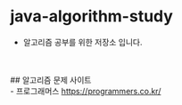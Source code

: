 # java-algorithm-study
- 알고리즘 공부를 위한 저장소 입니다.
<br/>
<br/>
## 알고리즘 문제 사이트<br/>
- 프로그래머스 <a href="https://programmers.co.kr/">https://programmers.co.kr/</a>


